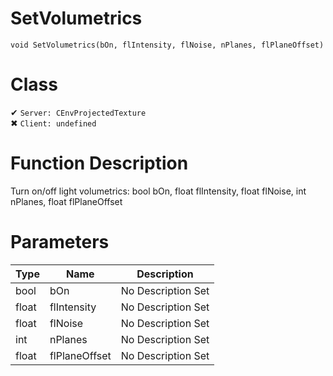 # SetVolumetrics
```
void SetVolumetrics(bOn, flIntensity, flNoise, nPlanes, flPlaneOffset)
```
# Class
✔ `Server: CEnvProjectedTexture`  
✖ `Client: undefined`  

# Function Description
Turn on/off light volumetrics: bool bOn, float flIntensity, float flNoise, int nPlanes, float flPlaneOffset
# Parameters
Type|Name|Description
--|--|--
bool|bOn|No Description Set
float|flIntensity|No Description Set
float|flNoise|No Description Set
int|nPlanes|No Description Set
float|flPlaneOffset|No Description Set
